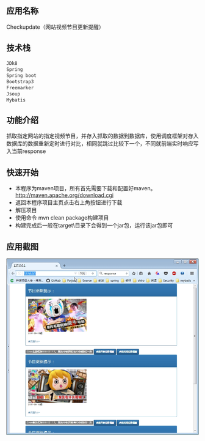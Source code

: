 ## 应用名称
Checkupdate（网站视频节目更新提醒）

## 技术栈	
	JDk8
	Spring
	Spring boot
	Bootstrap3
	Freemarker
	Jsoup
	Mybatis
	
## 功能介绍
抓取指定网站的指定视频节目，并存入抓取的数据到数据库，使用调度框架对存入数据库的数据重新定时进行对比，相同就跳过比较下一个，不同就前端实时响应写入当前response


## 快速开始
* 本程序为maven项目，所有首先需要下载和配置好maven。http://maven.apache.org/download.cgi
* 返回本程序项目主页点击右上角按钮进行下载
* 解压项目
* 使用命令 mvn clean package构建项目
* 构建完成后一般在target\目录下会得到一个jar包，运行该jar包即可

## 应用截图
![图1](screenshot/001.jpg)
